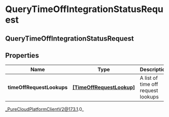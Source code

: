 # QueryTimeOffIntegrationStatusRequest

## QueryTimeOffIntegrationStatusRequest

## Properties

|Name | Type | Description | Notes|
|------------ | ------------- | ------------- | -------------|
| **timeOffRequestLookups** | [**[TimeOffRequestLookup]**]([TimeOffRequestLookup]) | A list of time off request lookups | |



_PureCloudPlatformClientV2@173.1.0_
